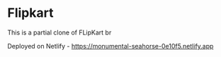 # Flipkart
This is a partial clone of FLipKart
br

Deployed on Netlify - https://monumental-seahorse-0e10f5.netlify.app

